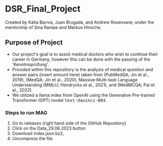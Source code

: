 # DSR_Final_Project
Created by Kátia Barros, Juan Brugada, and Andrew Rosenswie, under the mentorship of Sina Rampe and Markus Hinsche.


## Purpose of Project
* Our project's goal is to assist medical doctors who wish to continue their career in Germany, however this can be done with the passing of the 'Kenntnisprüfung'.
* Provided within this repositiory is the analysis of medical question and answer pairs (insert amount here) taken from (PubMedQA; Jin et al., 2019), (MedQA; Jin et al., 2020), Massive Multi-task Language Understanding (MMLU; Hendrycks et al., 2021), and (MedMCQA; Pal et al., 2022).
* We utilized a llama index from OpenAI using the Generative Pre-trained Transformer (GPT) model <tt>text-davinci-003</tt>.

### Steps to run MAG
1. Go to releases (right hand side of the GitHub Repository)
2. Click on the Data_29.06.2023 button
3. Download index.json.bz2,
4. Uncompress the file
